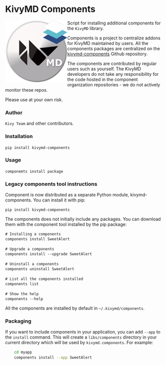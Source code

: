 # KivyMD Components

<img align="left" width="200" src="https://github.com/HeaTTheatR/KivyMD-data/raw/master/gallery/kivymd-components-logo.png"/>


Script for installing additional components for the `KivyMD` library.

Components is a project to centralize addons for KivyMD maintained by users.
All the components packages are centralized on the [kivymd-components](https://github.com/kivymd-components) Github repository.

The components are contributed by regular users such as yourself. The KivyMD developers do not take any responsibility for the code
hosted in the component organization repositories - we do not actively monitor these repos.

Please use at your own risk.

### Author

`Kivy Team` and other contributors.

### Installation

`pip install kivymd-components`

### Usage

`componemts install package`

### Legacy components tool instructions

Component is now distributed as a separate Python module, kivymd-components.
You can install it with pip:

    pip install kivymd-components

The components does not initially include any packages. You can download
them with the component tool installed by the pip package:

    # Installing a components
    components install SweetAlert

    # Upgrade a components
    components install --upgrade SweetAlert

    # Uninstall a components
    components uninstall SweetAlert

    # List all the components installed
    components list

    # Show the help
    components --help

All the components are installed by default in `~/.kivymd/components`.

### Packaging

If you want to include components in your application, you can add `--app`
to the `install` command. This will create a `libs/components` directory in your
current directory which will be used by `kivymd.components`. For example:

```bash
    cd myapp
    components install --app SweetAlert
 ```
